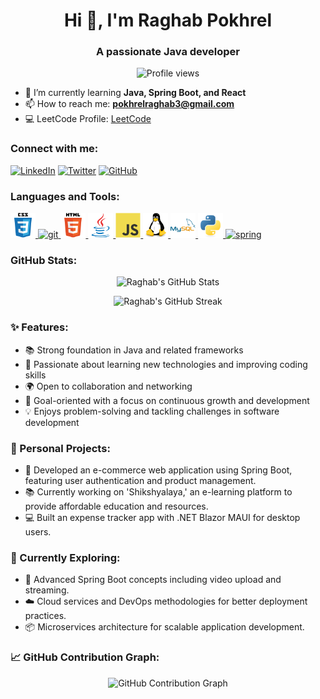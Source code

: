 <h1 align="center">Hi 👋, I'm Raghab Pokhrel</h1>
<h3 align="center">A passionate Java developer</h3>

<p align="center">
  <img src="https://komarev.com/ghpvc/?username=raghab007&label=Profile%20views&color=0e75b6&style=flat" alt="Profile views" />
</p>

- 🌱 I’m currently learning **Java, Spring Boot, and React**
- 📫 How to reach me: **[pokhrelraghab3@gmail.com](mailto:pokhrelraghab3@gmail.com)**
- 💻 LeetCode Profile: [LeetCode](https://leetcode.com/u/Raghab_Pokhrel/)

<h3 align="left">Connect with me:</h3>
<p align="left">
  <a href="https://www.linkedin.com/in/raghab-pokhrel-19753926a/" target="_blank"><img src="https://img.icons8.com/fluency/48/000000/linkedin.png" width="40" height="40" alt="LinkedIn"/></a>
  <a href="https://twitter.com/raghab_pokhrel" target="_blank"><img src="https://img.icons8.com/fluency/48/000000/twitter.png" width="40" height="40" alt="Twitter"/></a>
  <a href="https://github.com/raghab007" target="_blank"><img src="https://img.icons8.com/fluency/48/000000/github.png" width="40" height="40" alt="GitHub"/></a>
</p>

<h3 align="left">Languages and Tools:</h3>
<p align="left">
  <a href="https://www.w3schools.com/css/" target="_blank" rel="noreferrer"> <img src="https://raw.githubusercontent.com/devicons/devicon/master/icons/css3/css3-original-wordmark.svg" alt="css3" width="40" height="40"/> </a>
  <a href="https://git-scm.com/" target="_blank" rel="noreferrer"> <img src="https://www.vectorlogo.zone/logos/git-scm/git-scm-icon.svg" alt="git" width="40" height="40"/> </a>
  <a href="https://www.w3.org/html/" target="_blank" rel="noreferrer"> <img src="https://raw.githubusercontent.com/devicons/devicon/master/icons/html5/html5-original-wordmark.svg" alt="html5" width="40" height="40"/> </a>
  <a href="https://www.java.com" target="_blank" rel="noreferrer"> <img src="https://raw.githubusercontent.com/devicons/devicon/master/icons/java/java-original.svg" alt="java" width="40" height="40"/> </a>
  <a href="https://developer.mozilla.org/en-US/docs/Web/JavaScript" target="_blank" rel="noreferrer"> <img src="https://raw.githubusercontent.com/devicons/devicon/master/icons/javascript/javascript-original.svg" alt="javascript" width="40" height="40"/> </a>
  <a href="https://www.linux.org/" target="_blank" rel="noreferrer"> <img src="https://raw.githubusercontent.com/devicons/devicon/master/icons/linux/linux-original.svg" alt="linux" width="40" height="40"/> </a>
  <a href="https://www.mysql.com/" target="_blank" rel="noreferrer"> <img src="https://raw.githubusercontent.com/devicons/devicon/master/icons/mysql/mysql-original-wordmark.svg" alt="mysql" width="40" height="40"/> </a>
  <a href="https://www.python.org" target="_blank" rel="noreferrer"> <img src="https://raw.githubusercontent.com/devicons/devicon/master/icons/python/python-original.svg" alt="python" width="40" height="40"/> </a>
  <a href="https://spring.io/" target="_blank" rel="noreferrer"> <img src="https://www.vectorlogo.zone/logos/springio/springio-icon.svg" alt="spring" width="40" height="40"/> </a>
</p>

<h3 align="left">GitHub Stats:</h3>
<p align="center">
  <img src="https://github-readme-stats.vercel.app/api?username=raghab007&show_icons=true&hide_title=true&count_private=true&theme=radical" alt="Raghab's GitHub Stats"/>
</p>
<p align="center">
  <img src="https://github-readme-streak-stats.herokuapp.com/?user=raghab007&theme=radical" alt="Raghab's GitHub Streak"/>
</p>

<h3 align="left">✨ Features:</h3>
<ul>
  <li>📚 Strong foundation in Java and related frameworks</li>
  <li>🚀 Passionate about learning new technologies and improving coding skills</li>
  <li>🌍 Open to collaboration and networking</li>
  <li>🎯 Goal-oriented with a focus on continuous growth and development</li>
  <li>💡 Enjoys problem-solving and tackling challenges in software development</li>
</ul>

<h3 align="left">🌟 Personal Projects:</h3>
<ul>
  <li>🛒 Developed an e-commerce web application using Spring Boot, featuring user authentication and product management.</li>
  <li>📚 Currently working on 'Shikshyalaya,' an e-learning platform to provide affordable education and resources.</li>
  <li>💻 Built an expense tracker app with .NET Blazor MAUI for desktop users.</li>
</ul>

<h3 align="left">🔭 Currently Exploring:</h3>
<ul>
  <li>🔧 Advanced Spring Boot concepts including video upload and streaming.</li>
  <li>☁️ Cloud services and DevOps methodologies for better deployment practices.</li>
  <li>📦 Microservices architecture for scalable application development.</li>
</ul>

<h3 align="left">📈 GitHub Contribution Graph:</h3>
<p align="center">
<img src="https://activity-graph.herokuapp.com/graph?username=raghab007&theme=react-dark" alt="GitHub Contribution Graph"/>
</p>

